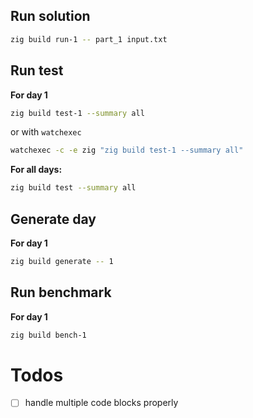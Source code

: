 ## Run solution
```bash
zig build run-1 -- part_1 input.txt
```

## Run test

**For day 1**
```bash
zig build test-1 --summary all
```
or with `watchexec`
```bash
watchexec -c -e zig "zig build test-1 --summary all"
```

**For all days:**
```bash
zig build test --summary all
```
## Generate day
**For day 1**
```bash
zig build generate -- 1
```


## Run benchmark
**For day 1**
```bash
zig build bench-1
```

# Todos
- [ ] handle multiple code blocks properly
